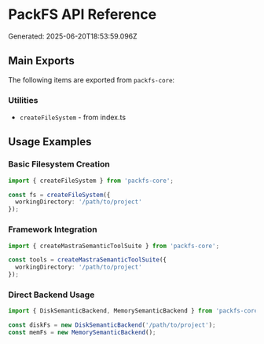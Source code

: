 # PackFS API Reference

Generated: 2025-06-20T18:53:59.096Z

## Main Exports

The following items are exported from `packfs-core`:


### Utilities

- `createFileSystem` - from index.ts

## Usage Examples

### Basic Filesystem Creation
```typescript
import { createFileSystem } from 'packfs-core';

const fs = createFileSystem({
  workingDirectory: '/path/to/project'
});
```

### Framework Integration
```typescript
import { createMastraSemanticToolSuite } from 'packfs-core';

const tools = createMastraSemanticToolSuite({
  workingDirectory: '/path/to/project'
});
```

### Direct Backend Usage
```typescript
import { DiskSemanticBackend, MemorySemanticBackend } from 'packfs-core';

const diskFs = new DiskSemanticBackend('/path/to/project');
const memFs = new MemorySemanticBackend();
```
